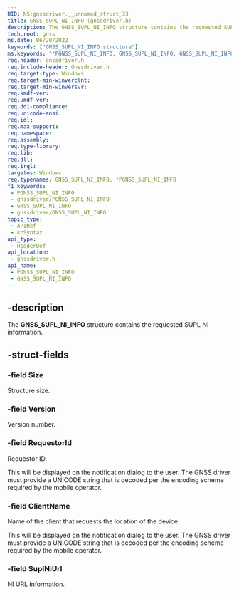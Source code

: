 ```yaml
---
UID: NS:gnssdriver.__unnamed_struct_33
title: GNSS_SUPL_NI_INFO (gnssdriver.h)
description: The GNSS_SUPL_NI_INFO structure contains the requested SUPL NI information.
tech.root: gnss
ms.date: 06/20/2022
keywords: ["GNSS_SUPL_NI_INFO structure"]
ms.keywords: "*PGNSS_SUPL_NI_INFO, GNSS_SUPL_NI_INFO, GNSS_SUPL_NI_INFO structure [Sensor Devices], PGNSS_SUPL_NI_INFO, PGNSS_SUPL_NI_INFO structure pointer [Sensor Devices], gnss.gnss_supl_ni_info, gnssdriver/GNSS_SUPL_NI_INFO, gnssdriver/PGNSS_SUPL_NI_INFO"
req.header: gnssdriver.h
req.include-header: Gnssdriver.h
req.target-type: Windows
req.target-min-winverclnt: 
req.target-min-winversvr: 
req.kmdf-ver: 
req.umdf-ver: 
req.ddi-compliance: 
req.unicode-ansi: 
req.idl: 
req.max-support: 
req.namespace: 
req.assembly: 
req.type-library: 
req.lib: 
req.dll: 
req.irql: 
targetos: Windows
req.typenames: GNSS_SUPL_NI_INFO, *PGNSS_SUPL_NI_INFO
f1_keywords:
 - PGNSS_SUPL_NI_INFO
 - gnssdriver/PGNSS_SUPL_NI_INFO
 - GNSS_SUPL_NI_INFO
 - gnssdriver/GNSS_SUPL_NI_INFO
topic_type:
 - APIRef
 - kbSyntax
api_type:
 - HeaderDef
api_location:
 - gnssdriver.h
api_name:
 - PGNSS_SUPL_NI_INFO
 - GNSS_SUPL_NI_INFO
---
```


## -description

The **GNSS_SUPL_NI_INFO** structure contains the requested SUPL NI information.

## -struct-fields

### -field Size

Structure size.

### -field Version

Version number.

### -field RequestorId

Requestor ID.

This will be displayed on the notification dialog to the user. The GNSS driver must provide a UNICODE string that is decoded per the encoding scheme required by the mobile operator.

### -field ClientName

Name of the client that requests the location of the device.

This will be displayed on the notification dialog to the user. The GNSS driver must provide a UNICODE string that is decoded per the encoding scheme required by the mobile operator.

### -field SuplNiUrl

NI URL information.
